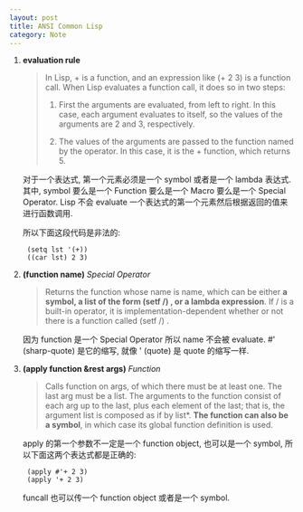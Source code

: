 ```yaml
---
layout: post
title: ANSI Common Lisp
category: Note
---
```

1. **evaluation rule**

    > In Lisp, + is a function, and an expression like (+ 2 3) is a function call.
    > When Lisp evaluates a function call, it does so in two steps:
    > 
    > 1. First the arguments are evaluated, from left to right. In this case, each
    > argument evaluates to itself, so the values of the arguments are 2 and
    > 3, respectively.
    > 
    > 2. The values of the arguments are passed to the function named by the
    > operator. In this case, it is the + function, which returns 5.

    对于一个表达式, 第一个元素必须是一个 symbol 或者是一个 lambda 表达式.
    其中, symbol 要么是一个 Function 要么是一个 Macro 要么是一个 Special Operator.
    Lisp 不会 evaluate 一个表达式的第一个元素然后根据返回的值来进行函数调用.

    所以下面这段代码是非法的:

        (setq lst '(+))
        ((car lst) 2 3)

2. **(function name)** _Special Operator_

    > Returns the function whose name is name, which can be either **a symbol, a list
    > of the form (setf /) , or a lambda expression**. If / is a built-in operator, it is
    > implementation-dependent whether or not there is a function called (setf /) .

    因为 function 是一个 Special Operator 所以 name 不会被 evaluate.
    #' (sharp-quote) 是它的缩写, 就像 ' (quote) 是 quote 的缩写一样.

3. **(apply function &rest args)** _Function_

    > Calls function on args, of which there must be at least one. The last arg must
    > be a list. The arguments to the function consist of each arg up to the last, plus
    > each element of the last; that is, the argument list is composed as if by list*.
    > **The function can also be a symbol**, in which case its global function definition
    > is used.

    apply 的第一个参数不一定是一个 function object,
    也可以是一个 symbol, 所以下面这两个表达式都是正确的:
        
        (apply #'+ 2 3)
        (apply '+ 2 3)

    funcall 也可以传一个 function object 或者是一个 symbol.
